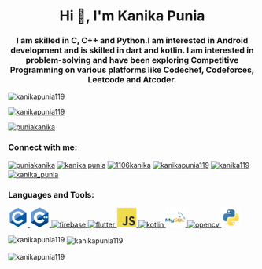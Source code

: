 <h1 align="center">Hi 👋, I'm Kanika Punia</h1>
<h3 align="center">I am skilled in C, C++ and Python.I am interested in Android development and is skilled in dart and kotlin. I am interested in problem-solving and have been exploring Competitive Programming on various platforms like Codechef, Codeforces, Leetcode and Atcoder.</h3>

<p align="left"> <img src="https://komarev.com/ghpvc/?username=kanikapunia119&label=Profile%20views&color=0e75b6&style=flat" alt="kanikapunia119" /> </p>

<p align="left"> <a href="https://github.com/ryo-ma/github-profile-trophy"><img src="https://github-profile-trophy.vercel.app/?username=kanikapunia119" alt="kanikapunia119" /></a> </p>

<p align="left"> <a href="https://twitter.com/puniakanika" target="blank"><img src="https://img.shields.io/twitter/follow/puniakanika?logo=twitter&style=for-the-badge" alt="puniakanika" /></a> </p>

<h3 align="left">Connect with me:</h3>
<p align="left">
<a href="https://twitter.com/puniakanika" target="blank"><img align="center" src="https://raw.githubusercontent.com/rahuldkjain/github-profile-readme-generator/master/src/images/icons/Social/twitter.svg" alt="puniakanika" height="30" width="40" /></a>
<a href="https://linkedin.com/in/kanika punia" target="blank"><img align="center" src="https://raw.githubusercontent.com/rahuldkjain/github-profile-readme-generator/master/src/images/icons/Social/linked-in-alt.svg" alt="kanika punia" height="30" width="40" /></a>
<a href="https://instagram.com/1106kanika" target="blank"><img align="center" src="https://raw.githubusercontent.com/rahuldkjain/github-profile-readme-generator/master/src/images/icons/Social/instagram.svg" alt="1106kanika" height="30" width="40" /></a>
<a href="https://www.codechef.com/users/kanikapunia119" target="blank"><img align="center" src="https://cdn.jsdelivr.net/npm/simple-icons@3.1.0/icons/codechef.svg" alt="kanikapunia119" height="30" width="40" /></a>
<a href="https://codeforces.com/profile/kanika119" target="blank"><img align="center" src="https://raw.githubusercontent.com/rahuldkjain/github-profile-readme-generator/master/src/images/icons/Social/codeforces.svg" alt="kanika119" height="30" width="40" /></a>
<a href="https://www.leetcode.com/kanika_punia" target="blank"><img align="center" src="https://raw.githubusercontent.com/rahuldkjain/github-profile-readme-generator/master/src/images/icons/Social/leet-code.svg" alt="kanika_punia" height="30" width="40" /></a>
</p>

<h3 align="left">Languages and Tools:</h3>
<p align="left"> <a href="https://www.cprogramming.com/" target="_blank" rel="noreferrer"> <img src="https://raw.githubusercontent.com/devicons/devicon/master/icons/c/c-original.svg" alt="c" width="40" height="40"/> </a> <a href="https://www.w3schools.com/cpp/" target="_blank" rel="noreferrer"> <img src="https://raw.githubusercontent.com/devicons/devicon/master/icons/cplusplus/cplusplus-original.svg" alt="cplusplus" width="40" height="40"/> </a> <a href="https://firebase.google.com/" target="_blank" rel="noreferrer"> <img src="https://www.vectorlogo.zone/logos/firebase/firebase-icon.svg" alt="firebase" width="40" height="40"/> </a> <a href="https://flutter.dev" target="_blank" rel="noreferrer"> <img src="https://www.vectorlogo.zone/logos/flutterio/flutterio-icon.svg" alt="flutter" width="40" height="40"/> </a> <a href="https://developer.mozilla.org/en-US/docs/Web/JavaScript" target="_blank" rel="noreferrer"> <img src="https://raw.githubusercontent.com/devicons/devicon/master/icons/javascript/javascript-original.svg" alt="javascript" width="40" height="40"/> </a> <a href="https://kotlinlang.org" target="_blank" rel="noreferrer"> <img src="https://www.vectorlogo.zone/logos/kotlinlang/kotlinlang-icon.svg" alt="kotlin" width="40" height="40"/> </a> <a href="https://www.mysql.com/" target="_blank" rel="noreferrer"> <img src="https://raw.githubusercontent.com/devicons/devicon/master/icons/mysql/mysql-original-wordmark.svg" alt="mysql" width="40" height="40"/> </a> <a href="https://opencv.org/" target="_blank" rel="noreferrer"> <img src="https://www.vectorlogo.zone/logos/opencv/opencv-icon.svg" alt="opencv" width="40" height="40"/> </a> <a href="https://www.python.org" target="_blank" rel="noreferrer"> <img src="https://raw.githubusercontent.com/devicons/devicon/master/icons/python/python-original.svg" alt="python" width="40" height="40"/> </a> </p>

<p><img align="left" src="https://github-readme-stats.vercel.app/api/top-langs?username=kanikapunia119&show_icons=true&locale=en&layout=compact" alt="kanikapunia119" /></p>

<p>&nbsp;<img align="center" src="https://github-readme-stats.vercel.app/api?username=kanikapunia119&show_icons=true&locale=en" alt="kanikapunia119" /></p>

<p><img align="center" src="https://github-readme-streak-stats.herokuapp.com/?user=kanikapunia119&" alt="kanikapunia119" /></p>
